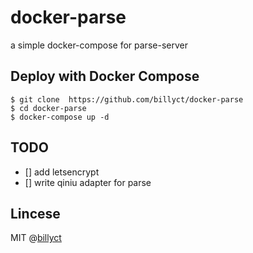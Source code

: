 # docker-parse
a simple docker-compose for parse-server


## Deploy with Docker Compose

```
$ git clone  https://github.com/billyct/docker-parse
$ cd docker-parse
$ docker-compose up -d
```


## TODO
- [] add letsencrypt
- [] write qiniu adapter for parse


## Lincese
MIT @[billyct](http://billyct.com)